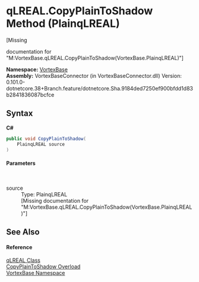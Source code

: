 # qLREAL.CopyPlainToShadow Method (PlainqLREAL)
 

\[Missing <summary> documentation for "M:VortexBase.qLREAL.CopyPlainToShadow(VortexBase.PlainqLREAL)"\]

**Namespace:**&nbsp;<a href="N_VortexBase.md">VortexBase</a><br />**Assembly:**&nbsp;VortexBaseConnector (in VortexBaseConnector.dll) Version: 0.101.0-dotnetcore.38+Branch.feature/dotnetcore.Sha.9184ded7250ef900bfdd1d83b2841836087bcfce

## Syntax

**C#**<br />
``` C#
public void CopyPlainToShadow(
	PlainqLREAL source
)
```


#### Parameters
&nbsp;<dl><dt>source</dt><dd>Type: PlainqLREAL<br />\[Missing <param name="source"/> documentation for "M:VortexBase.qLREAL.CopyPlainToShadow(VortexBase.PlainqLREAL)"\]</dd></dl>

## See Also


#### Reference
<a href="T_VortexBase_qLREAL.md">qLREAL Class</a><br /><a href="Overload_VortexBase_qLREAL_CopyPlainToShadow.md">CopyPlainToShadow Overload</a><br /><a href="N_VortexBase.md">VortexBase Namespace</a><br />